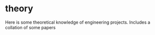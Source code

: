 # theory
Here is some theoretical knowledge of engineering projects. 
Includes a collation of some papers
